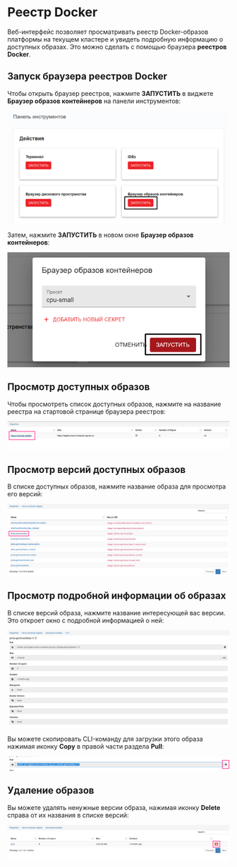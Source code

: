 # Реестр Docker

Веб-интерфейс позволяет просматривать реестр Docker-образов платформы на текущем кластере и увидеть подробную информацию о доступных образах. Это можно сделать с помощью браузера **реестров Docker**.

## Запуск браузера реестров Docker

Чтобы открыть браузер реестров, нажмите **ЗАПУСТИТЬ** в виджете **Браузер образов контейнеров** на панели инструментов:

![](<../../.gitbook/assets/image (54).png>)

Затем, нажмите **ЗАПУСТИТЬ** в новом окне **Браузер образов контейнеров**:

![](<../../.gitbook/assets/image (55).png>)

## Просмотр доступных образов

Чтобы просмотреть список доступных образов, нажмите на название реестра на стартовой странице браузера реестров:

![](<../../.gitbook/assets/image (130).png>)

## Просмотр версий доступных образов

В списке доступных образов, нажмите название образа для просмотра его версий:

![](<../../.gitbook/assets/image (138).png>)

## Просмотр подробной информации об образах

В списке версий образа, нажмите название интересующей вас версии. Это откроет окно с подробной информацией о ней:

![](<../../.gitbook/assets/image (139).png>)

Вы можете скопировать CLI-команду для загрузки этого образа нажимая иконку **Copy** в правой части раздела **Pull**:

![](<../../.gitbook/assets/image (135).png>)

## Удаление образов

Вы можете удалять ненужные версии образа, нажимая иконку **Delete** справа от их названия в списке версий:

![](<../../.gitbook/assets/image (133).png>)

